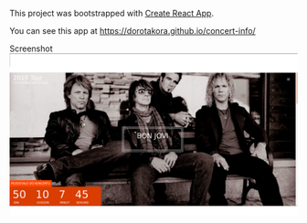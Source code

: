 This project was bootstrapped with [Create React App](https://github.com/facebook/create-react-app).

You can see this app at https://dorotakora.github.io/concert-info/

Screenshot
![concert-info](https://github.com/dorotakora/concert-info/raw/master/bjzrzut.png)

